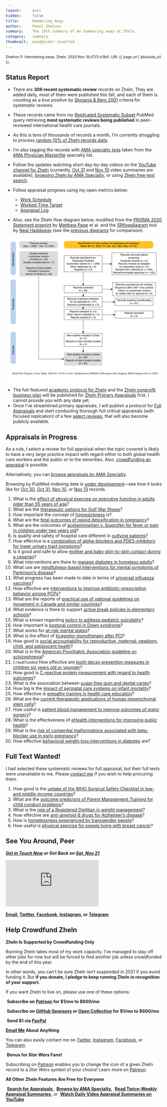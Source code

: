 ```yaml
---
layout:     post
hidden:     false
title:      Hammering Away
author:     Pavel Zhelnov
summary:    The 18th summary of me hammering away at Zheln.
category:   summary
thumbnail:  woodpecker-inverted
---
```


<small>Zhelnov P. Hammering away. Zheln. 2020 Nov 18;47(1):s18e1. URI: {{ page.url | absolute_url }}.</small>

## Status Report

* There are **306 recent systematic review** records on Zheln. They are added daily, most of them were published this fall, and each of them is counting as a _true positive_ by [Shojania & Bero 2001](https://www.researchgate.net/publication/11820967_Taking_Advantage_of_the_Explosion_of_Systematic_Reviews_An_Efficient_MEDLINE_Search_Strategy) criteria for systematic reviews.
* These records came from my [Replicated Systematic Subset](https://github.com/p1m-ortho/qs-global-ortho-search-queries/blob/00eae711e5b5c09b9b4181688f9a6191e42cb720/README.md#pubmed-search) PubMed query retrieving **most systematic reviews being published** in peer-reviewed international health care journals.
* As this is tens of thousands of records a month, I’m currently struggling to process [random 10% of Zheln records daily](https://zheln.com/summary/2020/10/17/2/#there-has-been-an-awakening).
* I’m also tagging the records with [AMA specialty tags](https://github.com/p1m-ortho/qs-global-ortho-search-queries/blob/1c90dfbbbbb9f85603f2686d1132039922dad874/zheln/zheln_ama_specialty_tags.csv) taken from the [AMA Physician Masterfile](https://www.ama-assn.org/practice-management/masterfile/ama-physician-masterfile) specialty list.
* Follow the updates watching short day-by-day videos on the [YouTube channel for Zheln](https://www.youtube.com/channel/UCMNQzA3-71TyD-fVbXnxfKQ) (currently, [Oct 31](https://www.youtube.com/watch?v=lzGZIvpz-P4) and [Nov 10](https://www.youtube.com/watch?v=OooxD0poFvM) video summaries are available), [browsing Zheln by AMA Specialty](/browse/), or using [Zheln free-text search](/search/).
* Follow appraisal progress using my open metrics below:

    * [Work Schedule](https://github.com/p1m-ortho/qs-global-ortho-search-queries/blob/45c8a365fe57edfaaf4168154037a03dd2089ca5/zheln/Work_Schedule.md)
    * [Worked-Time Target](https://github.com/p1m-ortho/qs-global-ortho-search-queries/blob/aa9a67100b3dccb65d0794e96ec23b4d61ea0fbc/zheln/Worked_Time_Log.md)
    * [Appraisal Log](https://github.com/p1m-ortho/qs-global-ortho-search-queries/blob/569f13e4537f764dc08623229af35d7049378105/zheln/Appraisal_Log.md)

* Also, see the Zheln flow diagram below, modified from the [PRISMA 2020 Statement preprint](https://doi.org/10.31222/osf.io/v7gm2) by [Matthew Page](https://twitter.com/mjpages) et al. and the [SRflowdiagram](https://github.com/nealhaddaway/SRflowdiagram) tool by [Neal Haddaway](https://twitter.com/nealhaddaway) (see the [previous diagrams](https://github.com/drzhelnov/zheln.github.io/tree/master/flow-diagram) for comparison).

![Zheln Flow Diagram for Nov 18, 2020](/flow-diagram/2020-11-18-1.png)

* The full-featured [academic protocol for Zheln](https://github.com/drzhelnov/zheln.github.io/projects/2) and the [Zheln nonprofit business plan](https://github.com/drzhelnov/zheln.github.io/projects/4) will be published for [Zheln Primary Appraisals](https://github.com/p1m-ortho/qs-global-ortho-search-queries/blob/b184fa02d875fe7e1ec03add60234c94f10483a4/README.md#primary-appraisal-stage) first. I cannot provide you with any date yet.
* Once I’ve streamlined primary appraisals, I will publish a protocol for [Full Appraisals](https://github.com/p1m-ortho/qs-global-ortho-search-queries/blob/b184fa02d875fe7e1ec03add60234c94f10483a4/README.md#full-appraisal-stage) and start conducting thorough full critical appraisals (with focused replication) of a few [select reviews](#appraisals-in-progress), that will also become publicly available.

## Appraisals in Progress

As a rule, I select a review for full appraisal when the topic covered is likely to have a very large practice impact with regard either to both global health care workers and the public or to the minorities. Also, [crowdfunding an appraisal](#help-crowdfund-zheln) is possible.

Alternatively, you can [browse appraisals by AMA Specialty](/browse/).

Browsing by PubMed-indexing date is [under development](https://github.com/drzhelnov/zheln.github.io/issues/101)—see how it looks like for [Oct 30](https://zheln.com/2020/10/30/), [Oct 31](https://zheln.com/2020/10/31/), [Nov 10](https://zheln.com/2020/11/10/), or [Nov 13](https://zheln.com/2020/11/10/) records.

1. What is the [effect of physical exercise on executive function in adults older than 55 years of age](https://zheln.com/record/2020/10/31/17/)?
2. What are the [therapeutic options for Gulf War Illness](https://zheln.com/record/2020/10/31/30/)?
3. How important the concept of [homesickness](https://zheln.com/record/2020/10/31/370/) is?
4. What are the [fetal outcomes of opioid detoxification in pregnancy](https://zheln.com/record/2020/10/31/506/)?
5. What are the outcomes of [acetaminophen v. ibuprofen for fever or pain in children under two years old](https://zheln.com/record/2020/10/30/26/)?
6. Is quality and safety of hospital care different in [outlying patients](https://zheln.com/record/2020/10/30/724/)?
7. How effective is a [combination of alpha-blockers and PDE5-inhibitors for lower urinary tract symptoms](https://zheln.com/record/2020/10/30/178/)?
8. Is it good and safe to allow [mother and baby skin-to-skin contact during a cesarian](https://zheln.com/record/2020/10/24/75/)?
9. What interventions are there to [manage diabetes in homeless adults](https://zheln.com/record/2020/10/24/88/)?
10. What use are [mindfulness-based interventions for mental symptoms of Parkinson’s disease](https://zheln.com/record/2020/10/24/99/)?
11. What progress has been made to date in terms of [universal influenza vaccines](https://zheln.com/record/2020/10/24/177/)?
12. How effective are [interventions to improve antibiotic-prescription behavior among PCPs](https://zheln.com/record/2020/10/23/235/)?
13. What are the reports of [practical use of national guidelines on movement in Canada and similar countries](https://zheln.com/record/2020/10/16/357/)?
14. What evidence is there to support [active break policies in elementary schools](https://zheln.com/record/2020/10/16/425/)?
15. What is known regarding [policy to address pediatric suicidality](https://zheln.com/record/2020/10/19/267/)?
16. How important is [postural control in Down syndrome](https://zheln.com/record/2020/10/14/28/)?
17. What works for [at-risk mental states](https://zheln.com/record/2020/10/14/87/)?
18. What is the effect of [ticagrelor monotherapy after PCI](https://zheln.com/record/2020/10/09/15/)?
19. How good is [social accountability for reproductive, maternal, newborn, child, and adolescent health](https://zheln.com/record/2020/10/09/17/)?
20. What is in the [American Psychiatric Association guideline on schizophrenia](https://zheln.com/record/2020/10/09/302/)?
21. `Crowdfunded` How effective are [tooth decay prevention measures in children six years old or younger](https://zheln.com/record/2020/09/27/19/)?
22. How good is [C-reactive protein measurement with regard to health outcomes](https://zheln.com/record/2020/09/27/10/)?
23. What is the association between [sugar-free gum and dental caries](https://zheln.com/record/2020/09/27/21/)?
24. How big is the [impact of perinatal care systems on infant mortality](https://zheln.com/record/2020/09/27/36/)?
25. How effective is [empathy training in health care education](https://zheln.com/record/2020/09/27/37/)?
26. What are the [current therapeutic applications of human mesenchymal stem cells](https://zheln.com/record/2020/09/27/45/)?
27. How useful is [patient blood management to improve outcomes of major surgery](https://zheln.com/record/2020/09/27/46/)?
28. What is the effectiveness of [eHealth interventions for improving public health](https://zheln.com/record/2020/10/02/345/)?
29. What is the [risk of congenital malformations associated with beta-blocker use in early pregnancy](/record/2020/09/27/6/)?
30. How effective [behavioral weight-loss interventions in diabetes](/record/2020/09/02/1/) are?

## Full Text Wanted!

I had selected these systematic reviews for full appraisal, but their full texts were unavailable to me. Please [contact me](#see-you-around-peer) if you wish to help procuring them.

1. How good is the [uptake of the WHO Surgical Safety Checklist in low- and middle-income countries](https://zheln.com/record/2020/10/16/49/)?
1. What are the [outcome predictors of Parent Management Training for child conduct problems](https://zheln.com/record/2020/10/19/44/)?
1. What is the [role of a Registered Dietitian in weight management](https://zheln.com/record/2020/10/19/210/)?
1. How effective are [anti-amyloid-β drugs for Alzheimer’s disease](https://zheln.com/record/2020/10/14/116/)?
1. How is [homelessness experienced by transgender people](https://zheln.com/record/2020/09/27/7/)?
1. How useful is [physical exercise for people living with breast cancer](https://zheln.com/record/2020/09/27/47/)?

## See You Around, Peer

<i class="far fa-comments"></i> _**[Get in Touch Now](https://twitter.com/drzhelnov) or Get Back on [Sat, Nov 21](https://github.com/drzhelnov/zheln.github.io/milestone/64)**_

<div class="video-container"><iframe src="https://www.youtube.com/embed/1vcZ_xTLiVI" frameborder="0" allow="accelerometer; autoplay; clipboard-write; encrypted-media; gyroscope; picture-in-picture" allowfullscreen></iframe></div>

**[Email](mailto:pavel@zheln.com), [Twitter](https://twitter.com/drzhelnov), [Facebook](https://facebook.com/drzhelnov), [Instagram](https://instagram.com/igzheln), or [Telegram](https://t.me/drzhelnov)**

## Help Crowdfund Zheln

**Zheln Is Supported by Crowdfunding Only**

Running Zheln takes most of my work capacity. I’ve managed to stay off other jobs for now but will be forced to find another job unless crowdfunded by the end of this year.

In other words, you can’t be sure Zheln isn’t suspended in 2021 if you avoid funding it. But **if you donate, I pledge to keep running Zheln in recognition of your support.**

If you want Zheln to live on, please use one of these options:

<i class="fab fa-patreon"></i>&nbsp;**Subscribe on [Patreon](https://patreon.com/zheln) for $1/mo to $600/mo**

<i class="fab fa-github-alt"></i>&nbsp;**Subscribe on [GitHub Sponsors](https://github.com/sponsors/drzhelnov) or [Open Collective](https://opencollective.com/zheln) for $1/mo to $600/mo**

<i class="fab fa-cc-paypal"></i>&nbsp;**Send $1 via [PayPal](https://paypal.me/pjelnov)**

<i class="fas fa-envelope"></i> **[Email Me](mailto:pavel@zheln.com) About Anything**

You can also easily contact me on [Twitter](https://twitter.com/drzhelnov), [Instagram](https://instagram.com/igzheln), [Facebook](https://facebook.com/drzhelnov), or [Telegram](https://t.me/drzhelnov).

<i class="far fa-grin-alt"></i>&nbsp;**Bonus for _Star Wars_ Fans!**

Subscribing on [Patreon](https://patreon.com/zheln) enables you to change the icon of a given Zheln record to a _Star Wars_ symbol of your choice! Learn more on [Patreon](https://patreon.com/zheln).

**All Other Zheln Features Are Free for Everyone**

<i class="fa fa-search"></i>&nbsp;**[Search for Appraisals](https://zheln.com/search),** <i class="fas fa-user-md"></i>&nbsp;**[Browse by AMA Specialty](https://zheln.com/browse),** <i class="fa fa-home"></i>&nbsp;**[Read Twice-Weekly Appraisal Summaries](https://zheln.com),** or <i class="fab fa-youtube"></i>&nbsp;**[Watch Daily Video Appraisal Summaries on YouTube](https://zheln.com/search)**
